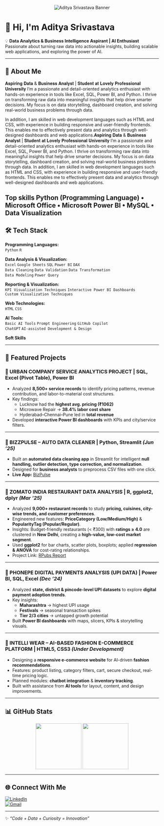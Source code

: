 <!-- Banner -->
<p align="center">
  <img src="https://i.ibb.co/5hR4s5z/github-banner.png" alt="Aditya Srivastava Banner"/>
</p>

# 👋 Hi, I'm Aditya Srivastava  

💡 **Data Analytics & Business Intelligence Aspirant | AI Enthusiast**
Passionate about turning raw data into actionable insights, building scalable web applications, and exploring the power of AI.  

---

## 🚀 About Me
𝐀𝐬𝐩𝐢𝐫𝐢𝐧𝐠 𝐃𝐚𝐭𝐚 & 𝐁𝐮𝐬𝐢𝐧𝐞𝐬𝐬 𝐀𝐧𝐚𝐥𝐲𝐬𝐭 | 𝐒𝐭𝐮𝐝𝐞𝐧𝐭 𝐚𝐭 𝐋𝐨𝐯𝐞𝐥𝐲 𝐏𝐫𝐨𝐟𝐞𝐬𝐬𝐢𝐨𝐧𝐚𝐥 𝐔𝐧𝐢𝐯𝐞𝐫𝐬𝐢𝐭𝐲
I’m a passionate and detail-oriented analytics enthusiast with hands-on experience in tools like Excel, SQL, Power BI, and Python. I thrive on transforming raw data into meaningful insights that help drive smarter decisions. My focus is on data storytelling, dashboard creation, and solving real-world business problems through data.

In addition, I am skilled in web development languages such as HTML and CSS, with experience in building responsive and user-friendly frontends. This enables me to effectively present data and analytics through well-designed dashboards and web applications.𝐀𝐬𝐩𝐢𝐫𝐢𝐧𝐠 𝐃𝐚𝐭𝐚 & 𝐁𝐮𝐬𝐢𝐧𝐞𝐬𝐬 𝐀𝐧𝐚𝐥𝐲𝐬𝐭 | 𝐒𝐭𝐮𝐝𝐞𝐧𝐭 𝐚𝐭 𝐋𝐨𝐯𝐞𝐥𝐲 𝐏𝐫𝐨𝐟𝐞𝐬𝐬𝐢𝐨𝐧𝐚𝐥 𝐔𝐧𝐢𝐯𝐞𝐫𝐬𝐢𝐭𝐲 I’m a passionate and detail-oriented analytics enthusiast with hands-on experience in tools like Excel, SQL, Power BI, and Python. I thrive on transforming raw data into meaningful insights that help drive smarter decisions. My focus is on data storytelling, dashboard creation, and solving real-world business problems through data. In addition, I am skilled in web development languages such as HTML and CSS, with experience in building responsive and user-friendly frontends. This enables me to effectively present data and analytics through well-designed dashboards and web applications.

Top skills
Python (Programming Language) • Microsoft Office • Microsoft Power BI • MySQL • Data Visualization
---

## 🛠️ Tech Stack

**Programming Languages:**  
`Python` `R`

**Data Analysis & Visualization:**  
`Excel` `Google Sheets` `SQL` `Power BI` `DAX`  
`Data Cleaning` `Data Validation` `Data Transformation`  
`Data Modeling` `Power Query`

**Reporting & Visualization:**  
`KPI Visualization Techniques` `Interactive Power BI Dashboards`  
`Custom Visualization Techniques`

**Web Technologies:**  
`HTML` `CSS`

**AI Tools:**  
`Basic AI Tools` `Prompt Engineering` `GitHub Copilot`  
`ChatGPT` `AI-assisted Development & Design`

**Soft Skills**

---

## 📌 Featured Projects



### 🔹 URBAN COMPANY SERVICE ANALYTICS PROJECT | SQL, Excel (Pivot Table), Power BI
- Analyzed **8,500+ service records** to identify pricing patterns, revenue contribution, and labor-to-material cost structures.  
- Key findings:  
  - Lucknow had the **highest avg. pricing (₹1062)**  
  - Microwave Repair → **38.4% labor cost share**  
  - Hyderabad–Chennai–Pune led in **total revenue**  
- Developed **interactive Power BI dashboards** with KPIs and city/service filters.  
  

---

### 🔹 BIZZPULSE – AUTO DATA CLEANER | Python, Streamlit *(Jun ’25)*
- Built an **automated data cleaning app** in Streamlit for intelligent **null handling, outlier detection, type correction, and normalization**.  
- Designed for **business analysts** to preprocess CSV files with one click.  
- **Live App:** [BizPulse](https://bizpulse.streamlit.app/)  

---

### 🔹 ZOMATO INDIA RESTAURANT DATA ANALYSIS | R, ggplot2, dplyr *(Mar ’25)*
- Analyzed **9,000+ restaurant records** to study **pricing, cuisines, city-wise trends, and customer preferences**.  
- Engineered new features: **PriceCategory (Low/Medium/High)** & **PopularityTag (Popular/Regular)**.  
- Insights: Budget-friendly restaurants (< ₹300) with **ratings ≥ 4.0** are clustered in **New Delhi**, creating a **high-value, low-cost market segment**.  
- Used **ggplot2** for bar charts, scatter plots, boxplots; applied **regression & ANOVA** for cost-rating relationships.  
- Project Link: [RPubs Report](https://rpubs.com/Adityasri8626/1302988)  

---

### 🔹 PHONEPE DIGITAL PAYMENTS ANALYSIS (UPI DATA) | Power BI, SQL, Excel *(Dec ’24)*
- Analyzed **state, district & pincode-level UPI datasets** to explore **digital payment adoption trends**.  
- Key insights:  
  - **Maharashtra** → highest UPI usage  
  - **Festivals** → seasonal transaction spikes  
  - **Tier 2/3 cities** → untapped growth potential  
- Built **Power BI dashboards** with maps, slicers, KPIs & storytelling visuals.  


---

### 🔹 INTELLI WEAR – AI-BASED FASHION E-COMMERCE PLATFORM | HTML5, CSS3 *(Under Development)*
- Designing a **responsive e-commerce website** for AI-driven **fashion recommendations**.  
- Features: product listing, category filters, cart, secure checkout, real-time pricing logic.  
- Planned modules: **chatbot integration** & **inventory tracking**.  
- Built with assistance from **AI tools** for layout, content, and design improvements.  

---

## 📊 GitHub Stats
<p align="center">
  <img src="https://github-readme-stats.vercel.app/api?username=Adityasri8626&show_icons=true&theme=radical" height="150"/>
  <img src="https://github-readme-stats.vercel.app/api/top-langs/?username=Adityasri8626&layout=compact&theme=radical" height="150"/>
</p>

---

## 🌐 Connect With Me
[![LinkedIn](https://img.shields.io/badge/LinkedIn-blue?style=for-the-badge&logo=linkedin)](https://www.linkedin.com/in/aditya-srivastava8626/)  
[![Gmail](https://img.shields.io/badge/Email-red?style=for-the-badge&logo=gmail&logoColor=white)](mailto:adityasri8626@gmail.com)  

---

✨ *“Code + Data + Curiosity = Innovation”*  


<!--
**Adityasri8626/Adityasri8626** is a ✨ _special_ ✨ repository because its `README.md` (this file) appears on your GitHub profile.

Here are some ideas to get you started:

- 🔭 I’m currently working on ...
- 🌱 I’m currently learning ...
- 👯 I’m looking to collaborate on ...
- 🤔 I’m looking for help with ...
- 💬 Ask me about ...
- 📫 How to reach me: ...
- 😄 Pronouns: ...
- ⚡ Fun fact: ...
-->
